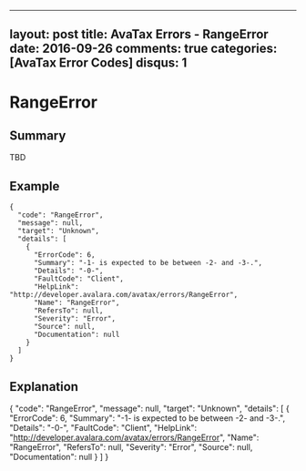 
---
layout: post
title: AvaTax Errors - RangeError
date: 2016-09-26
comments: true
categories: [AvaTax Error Codes]
disqus: 1
---

# RangeError

## Summary

TBD

## Example

    {
      "code": "RangeError",
      "message": null,
      "target": "Unknown",
      "details": [
        {
          "ErrorCode": 6,
          "Summary": "-1- is expected to be between -2- and -3-.",
          "Details": "-0-",
          "FaultCode": "Client",
          "HelpLink": "http://developer.avalara.com/avatax/errors/RangeError",
          "Name": "RangeError",
          "RefersTo": null,
          "Severity": "Error",
          "Source": null,
          "Documentation": null
        }
      ]
    }

## Explanation

{
      "code": "RangeError",
      "message": null,
      "target": "Unknown",
      "details": [
        {
          "ErrorCode": 6,
          "Summary": "-1- is expected to be between -2- and -3-.",
          "Details": "-0-",
          "FaultCode": "Client",
          "HelpLink": "http://developer.avalara.com/avatax/errors/RangeError",
          "Name": "RangeError",
          "RefersTo": null,
          "Severity": "Error",
          "Source": null,
          "Documentation": null
        }
      ]
    }
